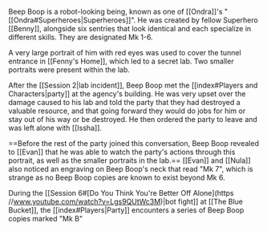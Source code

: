Beep Boop is a robot-looking being, known as one of [[Ondra]]'s "[[Ondra#Superheroes|Superheroes]]". He was created by fellow Superhero [[Benny]], alongside six sentries that look identical and each specialize in different skills. They are designated Mk 1-6.

A very large portrait of him with red eyes was used to cover the tunnel entrance in [[Fenny's Home]], which led to a secret lab. Two smaller portraits were present within the lab.

After the [[Session 2|lab incident]], Beep Boop met the [[index#Players and Characters|party]] at the agency's building. He was very upset over the damage caused to his lab and told the party that they had destroyed a valuable resource, and that going forward they would do jobs for him or stay out of his way or be destroyed. He then ordered the party to leave and was left alone with [[Issha]].

==Before the rest of the party joined this conversation, Beep Boop revealed to [[Evan]] that he was able to watch the party's actions through this portrait, as well as the smaller portraits in the lab.== [[Evan]] and [[Nula]] also noticed an engraving on Beep Boop's neck that read "Mk 7", which is strange as no Beep Boop copies are known to exist beyond Mk 6.

During the [[Session 6#[Do You Think You're Better Off Alone](https //www.youtube.com/watch?v=Lgs9QUtWc3M)|bot fight]] at [[The Blue Bucket]], the [[index#Players|Party]] encounters a series of Beep Boop copies marked "Mk B" 


